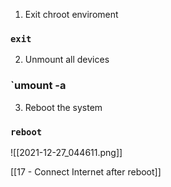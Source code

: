 1. Exit chroot enviroment

### `exit`

2. Unmount all devices

### `umount -a

3. Reboot the system

### `reboot`

![[2021-12-27_044611.png]]

[[17 - Connect Internet after reboot]]
